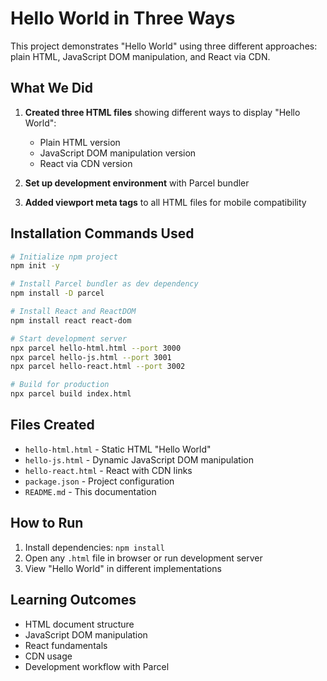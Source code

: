 # Hello World in Three Ways

This project demonstrates "Hello World" using three different approaches: plain HTML, JavaScript DOM manipulation, and React via CDN.

## What We Did

1. **Created three HTML files** showing different ways to display "Hello World":
   - Plain HTML version
   - JavaScript DOM manipulation version
   - React via CDN version

2. **Set up development environment** with Parcel bundler

3. **Added viewport meta tags** to all HTML files for mobile compatibility

## Installation Commands Used

```bash
# Initialize npm project
npm init -y

# Install Parcel bundler as dev dependency
npm install -D parcel

# Install React and ReactDOM
npm install react react-dom

# Start development server
npx parcel hello-html.html --port 3000
npx parcel hello-js.html --port 3001
npx parcel hello-react.html --port 3002

# Build for production
npx parcel build index.html
```

## Files Created

- `hello-html.html` - Static HTML "Hello World"
- `hello-js.html` - Dynamic JavaScript DOM manipulation
- `hello-react.html` - React with CDN links
- `package.json` - Project configuration
- `README.md` - This documentation

## How to Run

1. Install dependencies: `npm install`
2. Open any `.html` file in browser or run development server
3. View "Hello World" in different implementations

## Learning Outcomes

- HTML document structure
- JavaScript DOM manipulation
- React fundamentals
- CDN usage
- Development workflow with Parcel
